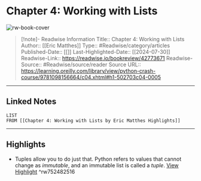 # Chapter 4: Working with Lists

![rw-book-cover](https://readwise-assets.s3.amazonaws.com/static/images/article3.5c705a01b476.png)
<br>
>[!note]- Readwise Information
>Title:: Chapter 4: Working with Lists
>Author:: [[Eric Matthes]]
>Type:: #Readwise/category/articles
>Published-Date:: [[]]
>Last-Highlighted-Date:: [[2024-07-30]]
>Readwise-Link:: https://readwise.io/bookreview/42773671
>Readwise-Source:: #Readwise/source/reader
>Source URL:: https://learning.oreilly.com/library/view/python-crash-course/9781098156664/c04.xhtml#h1-502703c04-0005
--- 

## Linked Notes
```dataview
LIST
FROM [[Chapter 4: Working with Lists by Eric Matthes Highlights]]
```

---

## Highlights
- Tuples allow you to do just that. Python refers to values that cannot change as *immutable*, and an immutable list is called a *tuple*. [View Highlight](https://readwise.io/open/752482516) ^rw752482516
